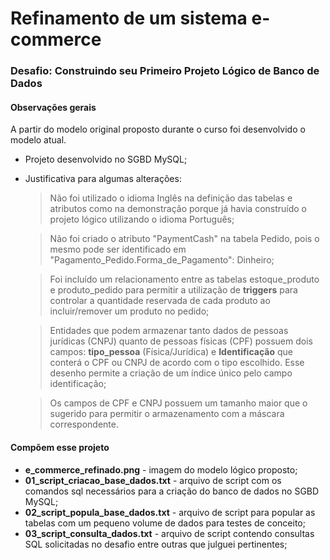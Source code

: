 # Refinamento de um sistema e-commerce
### Desafio: Construindo seu Primeiro Projeto Lógico de Banco de Dados
#### Observações gerais
A partir do modelo original proposto durante o curso foi desenvolvido o modelo atual.

* Projeto desenvolvido no SGBD MySQL;
* Justificativa para algumas alterações:
    > Não foi utilizado o idioma Inglês na definição das tabelas e atributos como na demonstração porque já havia construído o projeto lógico utilizando o idioma Português;

    > Não foi criado o atributo "PaymentCash" na tabela Pedido, pois o mesmo pode ser identificado em "Pagamento_Pedido.Forma_de_Pagamento": Dinheiro;
    
    > Foi incluído um relacionamento entre as tabelas estoque_produto e produto_pedido para permitir a utilização de **triggers** para controlar a quantidade reservada de cada produto ao incluir/remover um produto no pedido;
    
    > Entidades que podem armazenar tanto dados de pessoas jurídicas (CNPJ) quanto de pessoas físicas (CPF) possuem dois campos: **tipo_pessoa** (Física/Jurídica) e **Identificação** que conterá o CPF ou CNPJ de acordo com o tipo escolhido. Esse desenho permite a criação de um índice único pelo campo identificação;
    
    > Os campos de CPF e CNPJ possuem um tamanho maior que o sugerido para permitir o armazenamento com a máscara correspondente.

#### Compõem esse projeto
* **e_commerce_refinado.png** - imagem do modelo lógico proposto;
* **01_script_criacao_base_dados.txt** - arquivo de script com os comandos sql necessários para a criação do banco de dados no SGBD MySQL;
* **02_script_popula_base_dados.txt** - arquivo de script para popular as tabelas com um pequeno volume de dados para testes de conceito;
* **03_script_consulta_dados.txt** - arquivo de script contendo consultas SQL solicitadas no desafio entre outras que julguei pertinentes;